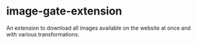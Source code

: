 # image-gate-extension
An extension to download all images available on the website at once and with various transformations.
